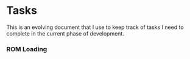 # Tasks

This is an evolving document that I use to keep track of tasks I need to complete in the current phase of development.

### ROM Loading
